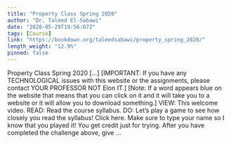 ```yaml
---
title: "Property Class Spring 2020"
author: "Dr. Taleed El-Sabawi"
date: "2020-05-29T19:56:07Z"
tags: [Course]
link: "https://bookdown.org/taleedsabawi/property_spring_2020/"
length_weight: "12.9%"
pinned: false
---
```


Property Class Spring 2020 [...] [IMPORTANT: If you have any TECHNOLOGICAL issues with this website or the assignments, please contact YOUR PROFESSOR NOT Elon IT.] [Note: If a word appears blue on the website that means that you can click on it and it will take you to a website or it will allow you to download something.] VIEW: This welcome video. READ: Read the course syllabus. DO: Let’s play a game to see how closely you read the syllabus! Click here. Make sure to type your name so I know that you played it! You get credit just for trying. After you have completed the challenge above, give ...

